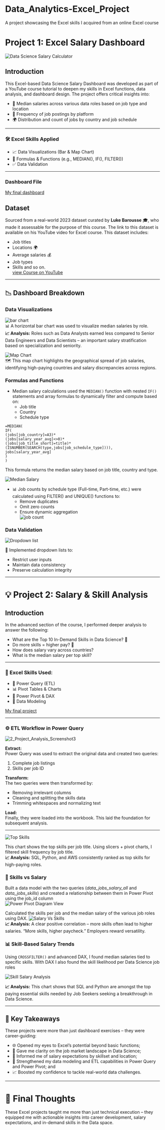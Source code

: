 # Data_Analytics-Excel_Project
A project showcasing the Excel skills I acquired from an online Excel course

# Project 1: Excel Salary Dashboard    
 ![Data Science Salary Calculator](https://github.com/user-attachments/assets/9e470431-7542-4304-a501-955fbd574ab0)  

## Introduction  
This Excel-based Data Science Salary Dashboard was developed as part of a YouTube course tutorial to deepen my skills in Excel functions, data analysis, and dashboard design. The project offers critical insights into:  
-	📍 Median salaries across various data roles based on job type and location
-	🧭 Frequency of job postings by platform
-	🌍 Distribution and count of jobs by country and job schedule  
________________________________________
### 🛠️ Excel Skills Applied  
- 📈 Data Visualizations (Bar & Map Chart)
-	🧮 Formulas & Functions (e.g., MEDIAN(), IF(), FILTER())
-	✅ Data Validation  
________________________________________

### Dashboard File
[My final dashboard](https://github.com/NsikanV/Data_Analytics-Excel_Project/blob/main/Project_1%20Dashboard.xlsx)  

## Dataset  
Sourced from a real-world 2023 dataset curated by **Luke Barousse** 🎓, who made it assessable for the purpose of this course. The link to this dataset is available on his YouTube video for Excel course. This dataset includes:
-	Job titles
-	Locations 🌍
-	Average salaries 💰
-	Job types
-	Skills and so on.  
[view Course on YouTube](https://www.youtube.com/watch?v=pCJ15nGFgVg&t=38046s&pp=0gcJCbAJAYcqIYzv)  
________________________________________
## 📉 Dashboard Breakdown  
### Data Visualizations     
![bar chart](https://github.com/user-attachments/assets/30cdd386-e1d4-4ec1-b2eb-0263e51e846e)  
📊 A horizontal bar chart was used to visualize median salaries by role.   
**📈 Analysis:** Roles such as Data Analysts earned less compared to Senior Data Engineers and Data Scientists – an important salary stratification based on specialization and seniority.  

![Map Chart](https://github.com/user-attachments/assets/e61dcdd8-8b0c-41d4-8522-e52e3b458656)  
🗺️ This map chart highlights the geographical spread of job salaries, identifying high-paying countries and salary discrepancies across regions.  

### Formulas and Functions  
- Median salary calculations used the `MEDIAN()` function with nested `IF()` statements and array formulas to dynamically filter and compute based on:  
  - Job title
  - Country
  -	Schedule type  
```
=MEDIAN(
IF(
(jobs[job_country]=A3)*
(jobs[salary_year_avg]<>0)*
(jobs[job_title_short]=title)*
(ISNUMBER(SEARCH(type,jobs[job_schedule_type]))),
jobs[salary_year_avg]
)
)
```  
This formula returns the median salary based on job title, country and type.   

 ![Median Salary](https://github.com/user-attachments/assets/5ba1eb50-7888-40d0-9a7d-17ebd660a1d0)  

- 📊 Job counts by schedule type (Full-time, Part-time, etc.) were calculated using FILTER() and UNIQUE() functions to:
  -	Remove duplicates
  -	Omit zero counts
  -	Ensure dynamic aggregation  
![job count](https://github.com/user-attachments/assets/6164a59e-601c-4ef6-8c3e-123d5616c8b2)    

### Data Validation  

![Dropdown list](https://github.com/user-attachments/assets/eebcfd62-1bf9-46f4-9684-bbec4f0bfb27)  

📌 Implemented dropdown lists to:
-	Restrict user inputs
-	Maintain data consistency
-	Preserve calculation integrity

________________________________________  

# 💡 Project 2: Salary & Skill Analysis  

## Introduction  
In the advanced section of the course, I performed deeper analysis to answer the following:
-	What are the Top 10 In-Demand Skills in Data Science? 🧠
-	Do more skills = higher pay? 💼
-	How does salary vary across countries?
-	What is the median salary per top skill?
________________________________________
### 🧰 Excel Skills Used:  
-	🔄 Power Query (ETL)
-	📊 Pivot Tables & Charts
-	🧠 Power Pivot & DAX
-	🧬 Data Modeling  

[My final project](https://github.com/NsikanV/Data_Analytics-Excel_Project/blob/main/Project_2%20Analysis.xlsx)  
________________________________________
### ⚙️ ETL Workflow in Power Query  
![2_Project_Analysis_Screenshot3](https://github.com/user-attachments/assets/73fe6184-7654-4d08-9d9c-9c269840a17b)  

**Extract:**    
Power Query was used to extract the original data and created two queries:
1.	Complete job listings
2.	Skills per job ID  

**Transform:**  
The two queries were then transformed by:  
-	Removing irrelevant columns
-	Cleaning and splitting the skills data 
-	Trimming whitespaces and normalizing text  

**Load:**  
Finally, they were loaded into the workbook. This laid the foundation for subsequent analysis.  
________________________________________
![Top Skills](https://github.com/user-attachments/assets/b3399e4b-0f5d-4eed-82af-ec879a804755)  

This chart shows the top skills per job title. Using slicers + pivot charts, I filtered skill frequency by job title.  
**📈 Analysis:** SQL, Python, and AWS consistently ranked as top skills for high-paying roles.  

### 💸 Skills vs Salary 
Built a data model with the two queries (*data_jobs_salary_all* and *data_jobs_skills*) and created a relationship between them in Power Pivot using the job_id column   
![Power Pivot Diagram View](https://github.com/user-attachments/assets/5e43f5ca-57e4-4930-9d4a-c0cac1d0a9f8)  

Calculated the skills per job and the median salary of the various job roles using DAX. 
![Salary Vs  Skills](https://github.com/user-attachments/assets/916c460a-fe3c-4190-a08f-66de4a6c8919)  
**📈 Analysis:** A clear positive correlation – more skills often lead to higher salaries. “More skills, higher paycheck.” Employers reward versatility.  

### 📊 Skill-Based Salary Trends  
Using `CROSSFILTER()` and advanced DAX, I found median salaries tied to specific skills. With DAX I also found the skill likelihood per Data Science job roles  

![Skill Salary Analysis](https://github.com/user-attachments/assets/e9720d1a-e812-47e4-a61d-9347e09ecf35)  

**📈 Analysis:** This chart shows that SQL and Python are amongst the top paying essential skills needed by Job Seekers seeking a breakthrough in Data Science.  
________________________________________
## 🧠 Key Takeaways  
These projects were more than just dashboard exercises – they were career-guiding:  
-	🌐 Opened my eyes to Excel’s potential beyond basic functions;
-	💼 Gave me clarity on the job market landscape in Data Science;
-	💸 Informed me of salary expectations by skillset and location;
-	🔧 Strengthened my data modeling and ETL capabilities in Power Query and Power Pivot; and  
-	📈 Boosted my confidence to tackle real-world data challenges.    
________________________________________
# 🚀 Final Thoughts  
These Excel projects taught me more than just technical execution – they equipped me with actionable insights into career development, salary expectations, and in-demand skills in the Data space.
